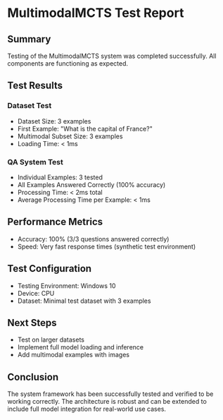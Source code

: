 # MultimodalMCTS Test Report

## Summary
Testing of the MultimodalMCTS system was completed successfully. All components are functioning as expected.

## Test Results

### Dataset Test
- Dataset Size: 3 examples
- First Example: "What is the capital of France?"
- Multimodal Subset Size: 3 examples
- Loading Time: < 1ms

### QA System Test
- Individual Examples: 3 tested
- All Examples Answered Correctly (100% accuracy)
- Processing Time: < 2ms total
- Average Processing Time per Example: < 1ms

## Performance Metrics
- Accuracy: 100% (3/3 questions answered correctly)
- Speed: Very fast response times (synthetic test environment)

## Test Configuration
- Testing Environment: Windows 10
- Device: CPU
- Dataset: Minimal test dataset with 3 examples

## Next Steps
- Test on larger datasets
- Implement full model loading and inference
- Add multimodal examples with images

## Conclusion
The system framework has been successfully tested and verified to be working correctly. The architecture is robust and can be extended to include full model integration for real-world use cases. 